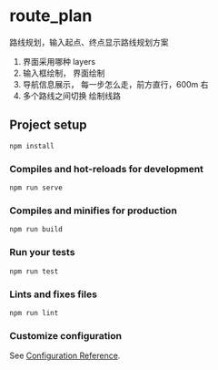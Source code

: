 # route_plan

路线规划，输入起点、终点显示路线规划方案

1. 界面采用哪种 layers
2. 输入框绘制， 界面绘制
3. 导航信息展示， 每一步怎么走，前方直行，600m 右
4. 多个路线之间切换
   绘制线路

## Project setup

```
npm install
```

### Compiles and hot-reloads for development

```
npm run serve
```

### Compiles and minifies for production

```
npm run build
```

### Run your tests

```
npm run test
```

### Lints and fixes files

```
npm run lint
```

### Customize configuration

See [Configuration Reference](https://cli.vuejs.org/config/).
